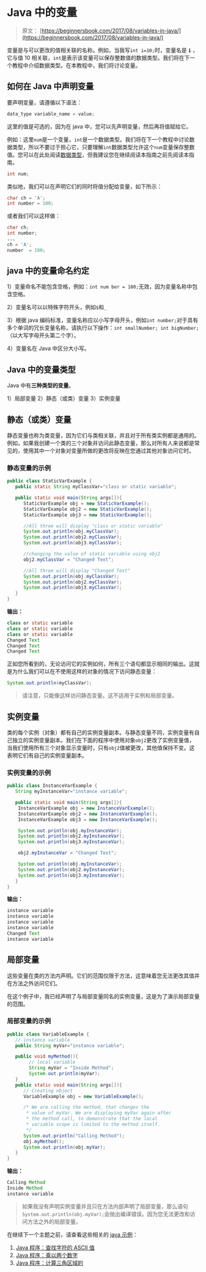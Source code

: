 # Java 中的变量

> 原文： [https://beginnersbook.com/2017/08/variables-in-java/](https://beginnersbook.com/2017/08/variables-in-java/)

变量是与可以更改的值相关联的名称。例如，当我写`int i=10;`时，变量名是 **`i`** ，它与值 10 相关联，`int`是表示该变量可以保存整数值的数据类型。我们将在下一个教程中介绍数据类型。在本教程中，我们将讨论变量。

## 如何在 Java 中声明变量

要声明变量，请遵循以下语法：

```java
data_type variable_name = value;
```

这里的值是可选的，因为在 java 中，您可以先声明变量，然后再将值赋给它。

例如：这里`num`是一个变量，`int`是一个数据类型。我们将在下一个教程中讨论数据类型，所以不要过于担心它，只要理解`int`数据类型允许这个`num`变量保存整数值。您可以在此处阅读[数据类型](https://beginnersbook.com/2017/08/data-types-in-java/)，但我建议您在继续阅读本指南之前先阅读本指南。

```java
int num;

```

类似地，我们可以在声明它们的同时将值分配给变量，如下所示：

```java
char ch = 'A';
int number = 100;

```

或者我们可以这样做：

```java
char ch;
int number;
...
ch = 'A';
number  = 100;

```

## java 中的变量命名约定

1）变量命名不能包含空格，例如：`int num ber = 100;`无效，因为变量名称中包含空格。

2）变量名可以以特殊字符开头，例如`$`和`_`

3）根据 java 编码标准，变量名称应以小写字母开头，例如`int number;`对于具有多个单词的冗长变量名称，请执行以下操作：`int smallNumber; int bigNumber;`（以大写字母开头第二个字）。

4）变量名在 Java 中区分大小写。

## Java 中的变量类型

Java 中有**三种类型的变量**。

1）局部变量 2）静态（或类）变量 3）实例变量

## 静态（或类）变量

静态变量也称为类变量，因为它们与类相关联，并且对于所有类实例都是通用的。例如，如果我创建一个类的三个对象并访问此静态变量，那么对所有人来说都是常见的，使用其中一个对象对变量所做的更改将反映在您通过其他对象访问它时。

### 静态变量的示例

```java
public class StaticVarExample {
   public static String myClassVar="class or static variable";

   public static void main(String args[]){
      StaticVarExample obj = new StaticVarExample();
      StaticVarExample obj2 = new StaticVarExample();
      StaticVarExample obj3 = new StaticVarExample();

      //All three will display "class or static variable"
      System.out.println(obj.myClassVar);
      System.out.println(obj2.myClassVar);
      System.out.println(obj3.myClassVar);

      //changing the value of static variable using obj2
      obj2.myClassVar = "Changed Text";

      //All three will display "Changed Text"
      System.out.println(obj.myClassVar);
      System.out.println(obj2.myClassVar);
      System.out.println(obj3.myClassVar);
   }
}
```

**输出：**

```java
class or static variable
class or static variable
class or static variable
Changed Text
Changed Text
Changed Text

```

正如您所看到的，无论访问它的实例如何，所有三个语句都显示相同的输出。这就是为什么我们可以在不使用这样的对象的情况下访问静态变量：

```java
System.out.println(myClassVar);
```

> 请注意，只能像这样访问静态变量。这不适用于实例和局部变量。

## 实例变量

类的每个实例（对象）都有自己的实例变量副本。与静态变量不同，实例变量有自己独立的实例变量副本。我们在下面的程序中使用对象`obj2`更改了实例变量值，当我们使用所有三个对象显示变量时，只有`obj2`值被更改，其他值保持不变。这表明它们有自己的实例变量副本。

### 实例变量的示例

```java
public class InstanceVarExample {
   String myInstanceVar="instance variable";

   public static void main(String args[]){
	InstanceVarExample obj = new InstanceVarExample();
	InstanceVarExample obj2 = new InstanceVarExample();
	InstanceVarExample obj3 = new InstanceVarExample();

	System.out.println(obj.myInstanceVar);
	System.out.println(obj2.myInstanceVar);
	System.out.println(obj3.myInstanceVar);

	obj2.myInstanceVar = "Changed Text";

	System.out.println(obj.myInstanceVar);
	System.out.println(obj2.myInstanceVar);
	System.out.println(obj3.myInstanceVar);
   }
}

```

**输出：**

```java
instance variable
instance variable
instance variable
instance variable
Changed Text
instance variable

```

## 局部变量

这些变量在类的方法内声明。它们的范围仅限于方法，这意味着您无法更改其值并在方法之外访问它们。

在这个例子中，我已经声明了与局部变量同名的实例变量，这是为了演示局部变量的范围。

### 局部变量的示例

```java
public class VariableExample {
   // instance variable
   public String myVar="instance variable";

   public void myMethod(){
    	// local variable
    	String myVar = "Inside Method";
    	System.out.println(myVar);
   }
   public static void main(String args[]){
      // Creating object
      VariableExample obj = new VariableExample();

      /* We are calling the method, that changes the 
       * value of myVar. We are displaying myVar again after 
       * the method call, to demonstrate that the local 
       * variable scope is limited to the method itself.
       */
      System.out.println("Calling Method");
      obj.myMethod();
      System.out.println(obj.myVar);
   }
}

```

**输出：**

```java
Calling Method
Inside Method
instance variable

```

> 如果我没有声明实例变量并且只在方法内部声明了局部变量，那么语句`System.out.println(obj.myVar);`会抛出编译错误。因为您无法更改和访问方法之外的局部变量。

在继续下一个主题之前，请查看这些相关的 [java 示例](https://beginnersbook.com/2017/09/java-examples/)：

1.  [Java 程序：查找字符的 ASCII 值](https://beginnersbook.com/2017/09/java-program-to-find-ascii-value-of-a-character/)
2.  [Java 程序：乘以两个数字](https://beginnersbook.com/2017/09/java-program-to-multiply-two-numbers/)
3.  [Java 程序：计算三角区域的 ](https://beginnersbook.com/2014/01/java-program-to-calculate-area-of-triangle/)